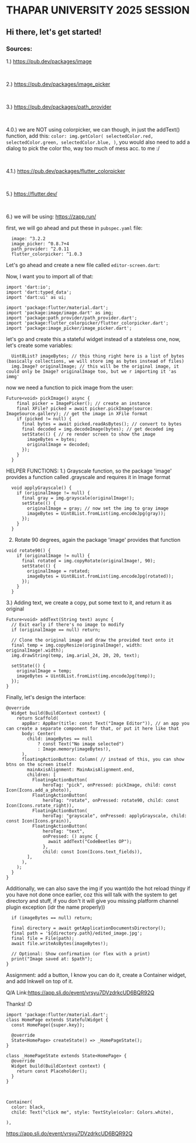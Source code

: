 # THAPAR UNIVERSITY 2025 SESSION
## Hi there, let's get started!

### Sources:
1.) https://pub.dev/packages/image

<br/>

2.) https://pub.dev/packages/image_picker

<br/>

3.) https://pub.dev/packages/path_provider

<br/>

4.0.) we are NOT using colorpicker, we can though, in just the addText() function, add this: ``color: img.getColor(
  selectedColor.red,
  selectedColor.green,
  selectedColor.blue,
)``, you would also need to add a dialog to pick the color tho, way too much of mess acc. to me :/

<br/>

4.1.) https://pub.dev/packages/flutter_colorpicker

<br/>

5.) https://flutter.dev/

<br/>

6.) we will be using: https://zapp.run/

first, we will go ahead and put these in ``pubspec.yaml`` file:
```
  image: ^3.2.2
  image_picker: ^0.8.7+4
  path_provider: ^2.0.11
  flutter_colorpicker: ^1.0.3
```

Let's go ahead and create a new file called ``editor-screen.dart``:

Now, I want you to import all of that:
```
import 'dart:io';
import 'dart:typed_data';
import 'dart:ui' as ui;

import 'package:flutter/material.dart';
import 'package:image/image.dart' as img;
import 'package:path_provider/path_provider.dart';
import 'package:flutter_colorpicker/flutter_colorpicker.dart';
import 'package:image_picker/image_picker.dart';
```

let's go and create this a stateful widget instead of a stateless one,
now, let's create some variables:

```
  Uint8List? imageBytes; // this thing right here is a list of bytes (basically collections, we will store img as bytes instead of files)
  img.Image? originalImage; // this will be the original image, it could only be Image? originalImage too, but we r importing it 'as immg'
```
now we need a function to pick image from the user:
```
Future<void> pickImage() async {
    final picker = ImagePicker(); // create an instance
    final XFile? picked = await picker.pickImage(source: ImageSource.gallery); // get the image in XFile format 
    if (picked != null) {
      final bytes = await picked.readAsBytes(); // convert to bytes
      final decoded = img.decodeImage(bytes); // get decoded img
      setState(() { // re render screen to show the image
        imageBytes = bytes;
        originalImage = decoded;
      });
    }
  }
```

HELPER FUNCTIONS:
1.) Grayscale function, so the package 'image' provides a function called .grayscale and requires it in Image format

```
  void applyGrayscale() {
    if (originalImage != null) {
      final gray = img.grayscale(originalImage!);
      setState(() {
        originalImage = gray; // now set the img to gray image
        imageBytes = Uint8List.fromList(img.encodeJpg(gray));
      });
    }
  }

```

2. Rotate 90 degrees, again the package 'image' provides that function
```
void rotate90() {
    if (originalImage != null) {
      final rotated = img.copyRotate(originalImage!, 90);
      setState(() {
        originalImage = rotated;
        imageBytes = Uint8List.fromList(img.encodeJpg(rotated));
      });
    }
  }
```

3.) Adding text, we create a copy, put some text to it, and return it as original

```
Future<void> addText(String text) async {
  // Exit early if there's no image to modify
  if (originalImage == null) return;

  // Clone the original image and draw the provided text onto it
  final temp = img.copyResize(originalImage!, width: originalImage!.width);
  img.drawString(temp, img.arial_24, 20, 20, text);

  setState(() {
    originalImage = temp;
    imageBytes = Uint8List.fromList(img.encodeJpg(temp));
  });
}
```

Finally, let's design the interface:

```
@override
  Widget build(BuildContext context) {
    return Scaffold(
      appBar: AppBar(title: const Text("Image Editor")), // an app you can create a separate component for that, or put it here like that
      body: Center(
        child: imageBytes == null
            ? const Text("No image selected")
            : Image.memory(imageBytes!),
      ),
      floatingActionButton: Column( // instead of this, you can show btns on the screen itself
        mainAxisAlignment: MainAxisAlignment.end,
        children: [
          FloatingActionButton(
              heroTag: "pick", onPressed: pickImage, child: const Icon(Icons.add_a_photo)),
          FloatingActionButton(
              heroTag: "rotate", onPressed: rotate90, child: const Icon(Icons.rotate_right)),
          FloatingActionButton(
              heroTag: "grayscale", onPressed: applyGrayscale, child: const Icon(Icons.grain)),
          FloatingActionButton(
              heroTag: "text",
              onPressed: () async {
                await addText("CodeBeetles OP");
              },
              child: const Icon(Icons.text_fields)),
        ],
      ),
    );
  }
}
```

Additionally, we can also save the img if you want(do the hot reload thingy if you have not done once earlier, coz this will talk with the system to get directory and stuff, if you don't it will give you missing platform channel plugin exception (idr the name properly))

```Future<void> saveImage() async {
  if (imageBytes == null) return;

  final directory = await getApplicationDocumentsDirectory();
  final path = '${directory.path}/edited_image.jpg';
  final file = File(path);
  await file.writeAsBytes(imageBytes!);

  // Optional: Show confirmation (or flex with a print)
  print("Image saved at: $path");
}
```

Assignment: add a button, I know you can do it, create a Container widget, and add Inkwell on top of it.

Q/A Link:https://app.sli.do/event/vrsyu7DVzdrkcUD6BQR92Q

Thanks! :D


```
import 'package:flutter/material.dart';
class HomePage extends StatefulWidget {
  const HomePage({super.key});

  @override
  State<HomePage> createState() => _HomePageState();
}

class _HomePageState extends State<HomePage> {
  @override
  Widget build(BuildContext context) {
    return const Placeholder();
  }
}



```

```
Container(
  color: black,
  child: Text("click me", style: TextStyle(color: Colors.white),
  
),
  ```
https://app.sli.do/event/vrsyu7DVzdrkcUD6BQR92Q
